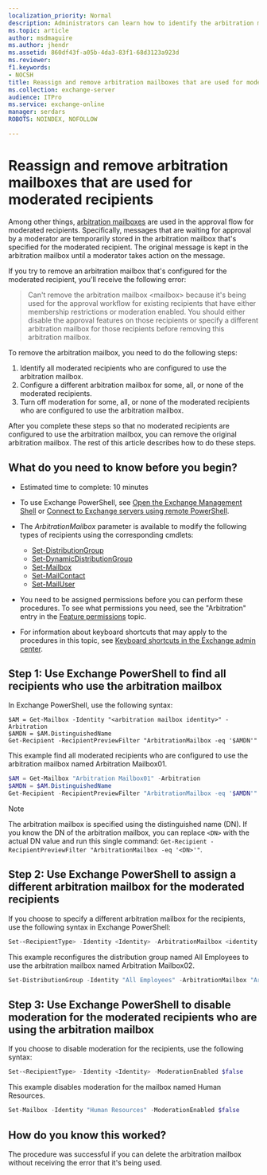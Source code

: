 ```yaml
---
localization_priority: Normal
description: Administrators can learn how to identify the arbitration mailbox that's used for message approval on moderated recipients. After all moderated recipients are configured to no longer use the arbitration mailbox, you can remove the arbitration mailbox.
ms.topic: article
author: msdmaguire
ms.author: jhendr
ms.assetid: 860df43f-a05b-4da3-83f1-68d3123a923d
ms.reviewer: 
f1.keywords:
- NOCSH
title: Reassign and remove arbitration mailboxes that are used for moderated recipients
ms.collection: exchange-server
audience: ITPro
ms.service: exchange-online
manager: serdars
ROBOTS: NOINDEX, NOFOLLOW

---
```


# Reassign and remove arbitration mailboxes that are used for moderated recipients

Among other things, [arbitration mailboxes](recreate-arbitration-mailboxes.md) are used in the approval flow for moderated recipients. Specifically, messages that are waiting for approval by a moderator are temporarily stored in the arbitration mailbox that's specified for the moderated recipient. The original message is kept in the arbitration mailbox until a moderator takes action on the message.

If you try to remove an arbitration mailbox that's configured for the moderated recipient, you'll receive the following error:

> Can't remove the arbitration mailbox \<mailbox\> because it's being used for the approval workflow for existing recipients that have either membership restrictions or moderation enabled. You should either disable the approval features on those recipients or specify a different arbitration mailbox for those recipients before removing this arbitration mailbox.

To remove the arbitration mailbox, you need to do the following steps:

1. Identify all moderated recipients who are configured to use the arbitration mailbox.
2. Configure a different arbitration mailbox for some, all, or none of the moderated recipients.
3. Turn off moderation for some, all, or none of the moderated recipients who are configured to use the arbitration mailbox.

After you complete these steps so that no moderated recipients are configured to use the arbitration mailbox, you can remove the original arbitration mailbox. The rest of this article describes how to do these steps.

## What do you need to know before you begin?

- Estimated time to complete: 10 minutes

- To use Exchange PowerShell, see [Open the Exchange Management Shell](/powershell/exchange/open-the-exchange-management-shell) or [Connect to Exchange servers using remote PowerShell](/powershell/exchange/connect-to-exchange-servers-using-remote-powershell).

- The _ArbitrationMailbox_ parameter is available to modify the following types of recipients using the corresponding cmdlets:
  - [Set-DistributionGroup](/powershell/module/exchange/set-distributiongroup)
  - [Set-DynamicDistributionGroup](/powershell/module/exchange/set-dynamicdistributiongroup)
  - [Set-Mailbox](/powershell/module/exchange/set-mailbox)
  - [Set-MailContact](/powershell/module/exchange/set-mailcontact)
  - [Set-MailUser](/powershell/module/exchange/set-distributiongroup)

- You need to be assigned permissions before you can perform these procedures. To see what permissions you need, see the "Arbitration" entry in the [Feature permissions](../../permissions/feature-permissions/feature-permissions.md) topic.

- For information about keyboard shortcuts that may apply to the procedures in this topic, see [Keyboard shortcuts in the Exchange admin center](../../about-documentation/exchange-admin-center-keyboard-shortcuts.md).

## Step 1: Use Exchange PowerShell to find all recipients who use the arbitration mailbox

In Exchange PowerShell, use the following syntax:

```powerphell
$AM = Get-Mailbox -Identity "<arbitration mailbox identity>" -Arbitration
$AMDN = $AM.DistinguishedName
Get-Recipient -RecipientPreviewFilter "ArbitrationMailbox -eq '$AMDN'"
```

This example find all moderated recipients who are configured to use the arbitration mailbox named Arbitration Mailbox01.

```powershell
$AM = Get-Mailbox "Arbitration Mailbox01" -Arbitration
$AMDN = $AM.DistinguishedName
Get-Recipient -RecipientPreviewFilter "ArbitrationMailbox -eq '$AMDN'"
```

> [!NOTE]
> The arbitration mailbox is specified using the distinguished name (DN). If you know the DN of the arbitration mailbox, you can replace `<DN>` with the actual DN value and run this single command: `Get-Recipient -RecipientPreviewFilter "ArbitrationMailbox -eq '<DN>'"`.

## Step 2: Use Exchange PowerShell to assign a different arbitration mailbox for the moderated recipients

If you choose to specify a different arbitration mailbox for the recipients, use the following syntax in Exchange PowerShell:

```powershell
Set-<RecipientType> -Identity <Identity> -ArbitrationMailbox <identity of different arbitration mailbox>
```

This example reconfigures the distribution group named All Employees to use the arbitration mailbox named Arbitration Mailbox02.

```powershell
Set-DistributionGroup -Identity "All Employees" -ArbitrationMailbox "Arbitration Mailbox02"
```

## Step 3: Use Exchange PowerShell to disable moderation for the moderated recipients who are using the arbitration mailbox

If you choose to disable moderation for the recipients, use the following syntax:

```powershell
Set-<RecipientType> -Identity <Identity> -ModerationEnabled $false
```

This example disables moderation for the mailbox named Human Resources.

```powershell
Set-Mailbox -Identity "Human Resources" -ModerationEnabled $false
```

## How do you know this worked?

The procedure was successful if you can delete the arbitration mailbox without receiving the error that it's being used.

